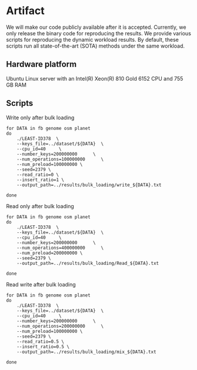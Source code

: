 # Artifact

We will make our code publicly available after it is accepted. Currently, we only release the binary code for reproducing the results. We provide various scripts for reproducing the dynamic workload results. By default, these scripts run all state-of-the-art (SOTA) methods under the same workload.

## Hardware platform
Ubuntu Linux server with an Intel(R) Xeon(R) 810 Gold 6152 CPU and 755 GB RAM

## Scripts
Write only after bulk loading

```
for DATA in fb genome osm planet
do
	./LEAST-ID378  \
	--keys_file=../dataset/${DATA}  \
	--cpu_id=40     \
	--number_keys=200000000      \
	--num_operations=100000000      \
	--num_preload=100000000 \
	--seed=2379 \
	--read_ratio=0 \
	--insert_ratio=1 \
	--output_path=../results/bulk_loading/write_${DATA}.txt

done
```

Read only after bulk loading
```
for DATA in fb genome osm planet
do
	./LEAST-ID378  \
	--keys_file=../dataset/${DATA}  \
	--cpu_id=40     \
	--number_keys=200000000      \
	--num_operations=400000000      \
	--num_preload=200000000 \
	--seed=2379 \
	--output_path=../results/bulk_loading/Read_${DATA}.txt

done
```

Read write after bulk loading
```
for DATA in fb genome osm planet
do
	./LEAST-ID378  \
	--keys_file=../dataset/${DATA}  \
	--cpu_id=40     \
	--number_keys=200000000      \
	--num_operations=200000000      \
	--num_preload=100000000 \
	--seed=2379 \
	--read_ratio=0.5 \
	--insert_ratio=0.5 \
	--output_path=../results/bulk_loading/mix_${DATA}.txt

done
```
